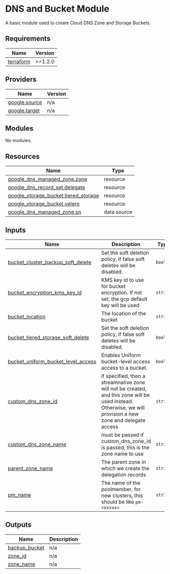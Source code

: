<!--
  ~ Copyright 2023 StreamNative, Inc.
  ~
  ~ Licensed under the Apache License, Version 2.0 (the "License");
  ~ you may not use this file except in compliance with the License.
  ~ You may obtain a copy of the License at
  ~
  ~     http://www.apache.org/licenses/LICENSE-2.0
  ~
  ~ Unless required by applicable law or agreed to in writing, software
  ~ distributed under the License is distributed on an "AS IS" BASIS,
  ~ WITHOUT WARRANTIES OR CONDITIONS OF ANY KIND, either express or implied.
  ~ See the License for the specific language governing permissions and
  ~ limitations under the License.
-->

# DNS and Bucket Module
A basic module used to create Cloud DNS Zone and Storage Buckets.

<!-- BEGIN_TF_DOCS -->
## Requirements

| Name | Version |
|------|---------|
| <a name="requirement_terraform"></a> [terraform](#requirement\_terraform) | >=1.2.0 |

## Providers

| Name | Version |
|------|---------|
| <a name="provider_google.source"></a> [google.source](#provider\_google.source) | n/a |
| <a name="provider_google.target"></a> [google.target](#provider\_google.target) | n/a |

## Modules

No modules.

## Resources

| Name | Type |
|------|------|
| [google_dns_managed_zone.zone](https://registry.terraform.io/providers/hashicorp/google/latest/docs/resources/dns_managed_zone) | resource |
| [google_dns_record_set.delegate](https://registry.terraform.io/providers/hashicorp/google/latest/docs/resources/dns_record_set) | resource |
| [google_storage_bucket.tiered_storage](https://registry.terraform.io/providers/hashicorp/google/latest/docs/resources/storage_bucket) | resource |
| [google_storage_bucket.velero](https://registry.terraform.io/providers/hashicorp/google/latest/docs/resources/storage_bucket) | resource |
| [google_dns_managed_zone.sn](https://registry.terraform.io/providers/hashicorp/google/latest/docs/data-sources/dns_managed_zone) | data source |

## Inputs

| Name | Description | Type | Default | Required |
|------|-------------|------|---------|:--------:|
| <a name="input_bucket_cluster_backup_soft_delete"></a> [bucket\_cluster\_backup\_soft\_delete](#input\_bucket\_cluster\_backup\_soft\_delete) | Set the soft deletion policy, if false soft deletes will be disabled. | `bool` | `true` | no |
| <a name="input_bucket_encryption_kms_key_id"></a> [bucket\_encryption\_kms\_key\_id](#input\_bucket\_encryption\_kms\_key\_id) | KMS key id to use for bucket encryption. If not set, the gcp default key will be used | `string` | `null` | no |
| <a name="input_bucket_location"></a> [bucket\_location](#input\_bucket\_location) | The location of the bucket | `string` | n/a | yes |
| <a name="input_bucket_tiered_storage_soft_delete"></a> [bucket\_tiered\_storage\_soft\_delete](#input\_bucket\_tiered\_storage\_soft\_delete) | Set the soft deletion policy, if false soft deletes will be disabled. | `bool` | `true` | no |
| <a name="input_bucket_uniform_bucket_level_access"></a> [bucket\_uniform\_bucket\_level\_access](#input\_bucket\_uniform\_bucket\_level\_access) | Enables Uniform bucket-level access access to a bucket. | `bool` | `true` | no |
| <a name="input_custom_dns_zone_id"></a> [custom\_dns\_zone\_id](#input\_custom\_dns\_zone\_id) | if specified, then a streamnative zone will not be created, and this zone will be used instead. Otherwise, we will provision a new zone and delegate access | `string` | `""` | no |
| <a name="input_custom_dns_zone_name"></a> [custom\_dns\_zone\_name](#input\_custom\_dns\_zone\_name) | must be passed if custom\_dns\_zone\_id is passed, this is the zone name to use | `string` | `""` | no |
| <a name="input_parent_zone_name"></a> [parent\_zone\_name](#input\_parent\_zone\_name) | The parent zone in which we create the delegation records | `string` | n/a | yes |
| <a name="input_pm_name"></a> [pm\_name](#input\_pm\_name) | The name of the poolmember, for new clusters, this should be like `pm-<xxxxx>` | `string` | n/a | yes |

## Outputs

| Name | Description |
|------|-------------|
| <a name="output_backup_bucket"></a> [backup\_bucket](#output\_backup\_bucket) | n/a |
| <a name="output_zone_id"></a> [zone\_id](#output\_zone\_id) | n/a |
| <a name="output_zone_name"></a> [zone\_name](#output\_zone\_name) | n/a |
<!-- END_TF_DOCS -->